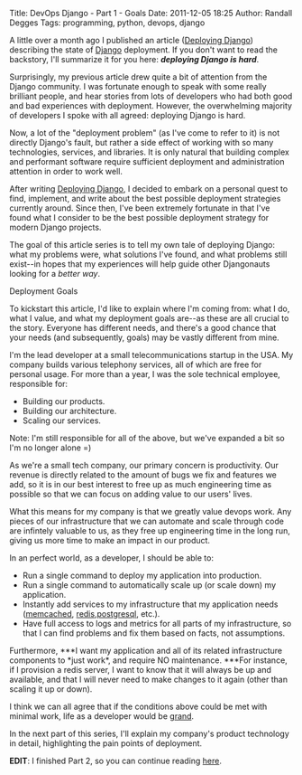 Title: DevOps Django - Part 1 - Goals
Date: 2011-12-05 18:25
Author: Randall Degges
Tags: programming, python, devops, django


A little over a month ago I published an article ([Deploying Django][])
describing the state of [Django][] deployment. If you don't want to read the
backstory, I'll summarize it for you here: ***deploying Django is hard***.

Surprisingly, my previous article drew quite a bit of attention from the Django
community. I was fortunate enough to speak with some really brilliant people,
and hear stories from lots of developers who had both good and bad experiences
with deployment. However, the overwhelming majority of developers I spoke with
all agreed: deploying Django is hard.

Now, a lot of the "deployment problem" (as I've come to refer to it) is not
directly Django's fault, but rather a side effect of working with so many
technologies, services, and libraries. It is only natural that building complex
and performant software require sufficient deployment and administration
attention in order to work well.

After writing [Deploying Django][], I decided to embark on a personal quest to
find, implement, and write about the best possible deployment strategies
currently around. Since then, I've been extremely fortunate in that I've found
what I consider to be the best possible deployment strategy for modern Django
projects.

The goal of this article series is to tell my own tale of deploying Django: what
my problems were, what solutions I've found, and what problems still exist--in
hopes that my experiences will help guide other Djangonauts looking for
a *better way*.

Deployment Goals

To kickstart this article, I'd like to explain where I'm coming from: what I do,
what I value, and what my deployment goals are--as these are all crucial to the
story. Everyone has different needs, and there's a good chance that your needs
(and subsequently, goals) may be vastly different from mine.

I'm the lead developer at a small telecommunications startup in the USA. My
company builds various telephony services, all of which are free for personal
usage. For more than a year, I was the sole technical employee, responsible for:

-   Building our products.
-   Building our architecture.
-   Scaling our services.

Note: I'm still responsible for all of the above, but we've expanded a bit so
I'm no longer alone =)

As we're a small tech company, our primary concern is productivity. Our revenue
is directly related to the amount of bugs we fix and features we add, so it is
in our best interest to free up as much engineering time as possible so that we
can focus on adding value to our users' lives.

What this means for my company is that we greatly value devops work. Any pieces
of our infrastructure that we can automate and scale through code are infintely
valuable to us, as they free up engineering time in the long run, giving us more
time to make an impact in our product.

In an perfect world, as a developer, I should be able to:

-   Run a single command to deploy my application into production.
-   Run a single command to automatically scale up (or scale down) my
    application.
-   Instantly add services to my infrastructure that my application needs
    ([memcached][], [redis][],[postgresql][], etc.).
-   Have full access to logs and metrics for all parts of my infrastructure, so
    that I can find problems and fix them based on facts, not assumptions.

Furthermore, ***I want my application and all of its related infrastructure
components to \*just work\*, and require NO maintenance. ***For instance, if I
provision a redis server, I want to know that it will always be up and
available, and that I will never need to make changes to it again (other than
scaling it up or down).

I think we can all agree that if the conditions above could be met with minimal
work, life as a developer would be [grand][].

In the next part of this series, I'll explain my company's product technology in
detail, highlighting the pain points of deployment.

**EDIT**: I finished Part 2, so you can continue reading [here][].

  [Deploying Django]: http://rdegges.com/deploying-django "Deploying Django"
  [Django]: https://www.djangoproject.com/ "Django"
  [memcached]: http://memcached.org/ "memcached"
  [redis]: http://redis.io/ "redis"
  [postgresql]: http://www.postgresql.org/ "PostgreSQL"
  [grand]: http://s3.amazonaws.com/kym-assets/photos/images/original/000/090/603/258witx.gif?1293746728
    "grand"
  [here]: http://rdegges.com/devops-django-part-2-the-pain-of-deployment
    "DevOps Django - Part 2 - The Pain of Deployment"
